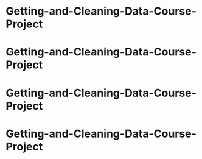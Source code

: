 # Getting-and-Cleaning-Data-Course-Project
# Getting-and-Cleaning-Data-Course-Project
# Getting-and-Cleaning-Data-Course-Project
# Getting-and-Cleaning-Data-Course-Project
